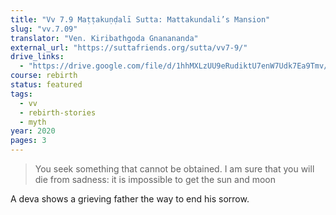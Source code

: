 ```yaml
---
title: "Vv 7.9 Maṭṭakuṇḍalī Sutta: Mattakundali’s Mansion"
slug: "vv.7.09"
translator: "Ven. Kiribathgoda Gnanananda"
external_url: "https://suttafriends.org/sutta/vv7-9/"
drive_links:
  - "https://drive.google.com/file/d/1hhMXLzUU9eRudiktU7enW7Udk7Ea9Tmv/view?usp=drivesdk"
course: rebirth
status: featured
tags:
  - vv
  - rebirth-stories
  - myth
year: 2020
pages: 3
---
```


> You seek something that cannot be obtained. I am sure that you will die from sadness: it is impossible to get the sun and moon

A deva shows a grieving father the way to end his sorrow.

